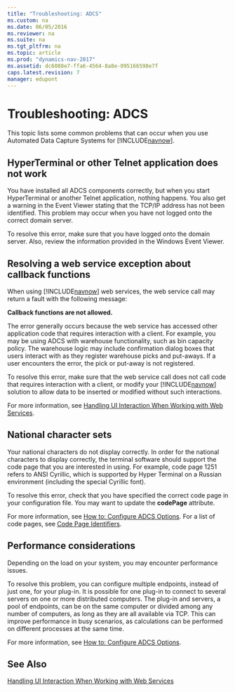 ```yaml
---
title: "Troubleshooting: ADCS"
ms.custom: na
ms.date: 06/05/2016
ms.reviewer: na
ms.suite: na
ms.tgt_pltfrm: na
ms.topic: article
ms.prod: "dynamics-nav-2017"
ms.assetid: dc6088e7-ffa6-4564-8a8e-095166598e7f
caps.latest.revision: 7
manager: edupont
---
```

# Troubleshooting: ADCS
This topic lists some common problems that can occur when you use Automated Data Capture Systems for [!INCLUDE[navnow](includes/navnow_md.md)].  
  
## HyperTerminal or other Telnet application does not work  
 You have installed all ADCS components correctly, but when you start HyperTerminal or another Telnet application, nothing happens. You also get a warning in the Event Viewer stating that the TCP/IP address has not been identified. This problem may occur when you have not logged onto the correct domain server.  
  
 To resolve this error, make sure that you have logged onto the domain server. Also, review the information provided in the Windows Event Viewer.  
  
## Resolving a web service exception about callback functions  
 When using [!INCLUDE[navnow](includes/navnow_md.md)] web services, the web service call may return a fault with the following message:  
  
 **Callback functions are not allowed.**  
  
 The error generally occurs because the web service has accessed other application code that requires interaction with a client. For example, you may be using ADCS with warehouse functionality, such as bin capacity policy. The warehouse logic may include confirmation dialog boxes that users interact with as they register warehouse picks and put-aways. If a user encounters the error, the pick or put-away is not registered.  
  
 To resolve this error, make sure that the web service call does not call code that requires interaction with a client, or modify your [!INCLUDE[navnow](includes/navnow_md.md)] solution to allow data to be inserted or modified without such interactions.  
  
 For more information, see [Handling UI Interaction When Working with Web Services](Handling-UI-Interaction-When-Working-with-Web-Services.md).  
  
## National character sets  
 Your national characters do not display correctly. In order for the national characters to display correctly, the terminal software should support the code page that you are interested in using. For example, code page 1251 refers to ANSI Cyrillic, which is supported by Hyper Terminal on a Russian environment \(including the special Cyrillic font\).  
  
 To resolve this error, check that you have specified the correct code page in your configuration file. You may want to update the **codePage** attribute.  
  
 For more information, see [How to: Configure ADCS Options](How-to--Configure-ADCS-Options.md). For a list of code pages, see [Code Page Identifiers](http://go.microsoft.com/fwlink/?LinkId=262203).  
  
## Performance considerations  
 Depending on the load on your system, you may encounter performance issues.  
  
 To resolve this problem, you can configure multiple endpoints, instead of just one, for your plug-in. It is possible for one plug-in to connect to several servers on one or more distributed computers. The plug-in and servers, a pool of endpoints, can be on the same computer or divided among any number of computers, as long as they are all available via TCP. This can improve performance in busy scenarios, as calculations can be performed on different processes at the same time.  
  
 For more information, see [How to: Configure ADCS Options](How-to--Configure-ADCS-Options.md).  
  
## See Also  
 [Handling UI Interaction When Working with Web Services](Handling-UI-Interaction-When-Working-with-Web-Services.md)
